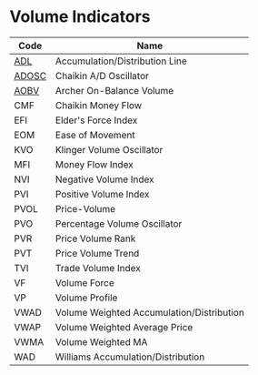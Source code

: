 # Volume Indicators

| Code | Name |
| ------------ | --------------------------------------- |
| [ADL](/indicators/volume/adl.md) | Accumulation/Distribution Line |
| [ADOSC](/indicators/volume/adosc.md) | Chaikin A/D Oscillator |
| [AOBV](/indicators/volume/aobv.md) | Archer On-Balance Volume |
| CMF | Chaikin Money Flow |
| EFI | Elder's Force Index |
| EOM | Ease of Movement |
| KVO | Klinger Volume Oscillator |
| MFI | Money Flow Index |
| NVI | Negative Volume Index |
| PVI | Positive Volume Index |
| PVOL | Price-Volume |
| PVO | Percentage Volume Oscillator |
| PVR | Price Volume Rank |
| PVT | Price Volume Trend |
| TVI | Trade Volume Index |
| VF | Volume Force |
| VP | Volume Profile |
| VWAD | Volume Weighted Accumulation/Distribution |
| VWAP | Volume Weighted Average Price |
| VWMA | Volume Weighted MA |
| WAD | Williams Accumulation/Distribution |
